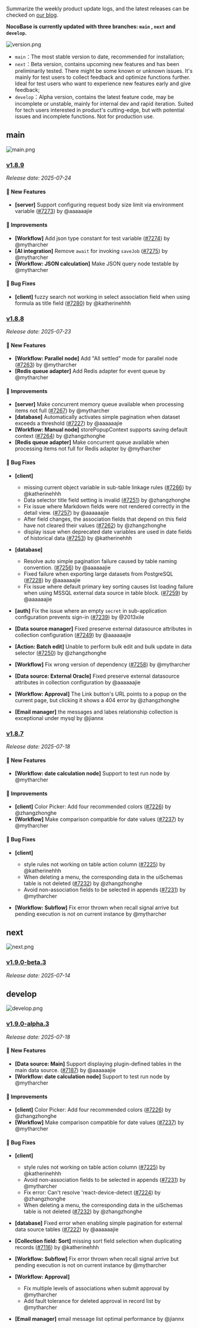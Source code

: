 Summarize the weekly product update logs, and the latest releases can be checked on [our blog](https://www.nocobase.com/en/blog/timeline).

**NocoBase is currently updated with three branches: `main` , `next` and `develop`.**

![version.png](https://static-docs.nocobase.com/ba5f04e27e99c625cb3822da5df07860.png)

* `main`：The most stable version to date, recommended for installation;
* `next`：Beta version, contains upcoming new features and has been preliminarily tested. There might be some known or unknown issues. It's mainly for test users to collect feedback and optimize functions further. Ideal for test users who want to experience new features early and give feedback;
* `develop`：Alpha version, contains the latest feature code, may be incomplete or unstable, mainly for internal dev and rapid iteration. Suited for tech users interested in product's cutting-edge, but with potential issues and incomplete functions. Not for production use.

## main

![main.png](https://static-docs.nocobase.com/47a3c71734c1d0f908b51f9ebd53c0ac.png)

### [v1.8.9](https://www.nocobase.com/en/blog/v1.8.9)

*Release date: 2025-07-24*

#### 🎉 New Features

- **[server]** Support configuring request body size limit via environment variable ([#7273](https://github.com/nocobase/nocobase/pull/7273)) by @aaaaaajie

#### 🚀 Improvements

- **[Workflow]** Add json type constant for test variable ([#7274](https://github.com/nocobase/nocobase/pull/7274)) by @mytharcher
- **[AI integration]** Remove `await` for invoking `saveJob` ([#7275](https://github.com/nocobase/nocobase/pull/7275)) by @mytharcher
- **[Workflow: JSON calculation]** Make JSON query node testable by @mytharcher

#### 🐛 Bug Fixes

- **[client]** fuzzy search not working in select association field when using formula as title field ([#7280](https://github.com/nocobase/nocobase/pull/7280)) by @katherinehhh

### [v1.8.8](https://www.nocobase.com/en/blog/v1.8.8)

*Release date: 2025-07-23*

#### 🎉 New Features

- **[Workflow: Parallel node]** Add "All settled" mode for parallel node ([#7263](https://github.com/nocobase/nocobase/pull/7263)) by @mytharcher
- **[Redis queue adapter]** Add Redis adapter for event queue by @mytharcher

#### 🚀 Improvements

- **[server]** Make concurrent memory queue available when processing items not full ([#7267](https://github.com/nocobase/nocobase/pull/7267)) by @mytharcher
- **[database]** Automatically activates simple pagination when dataset exceeds a threshold ([#7227](https://github.com/nocobase/nocobase/pull/7227)) by @aaaaaajie
- **[Workflow: Manual node]** storePopupContext supports saving default context ([#7264](https://github.com/nocobase/nocobase/pull/7264)) by @zhangzhonghe
- **[Redis queue adapter]** Make concurrent queue available when processing items not full for Redis adapter by @mytharcher

#### 🐛 Bug Fixes

- **[client]**

  - missing current object variable in sub-table linkage rules ([#7266](https://github.com/nocobase/nocobase/pull/7266)) by @katherinehhh
  - Data selector title field setting is invalid ([#7251](https://github.com/nocobase/nocobase/pull/7251)) by @zhangzhonghe
  - Fix issue where Markdown fields were not rendered correctly in the detail view. ([#7257](https://github.com/nocobase/nocobase/pull/7257)) by @aaaaaajie
  - After field changes, the association fields that depend on this field have not cleared their values ([#7262](https://github.com/nocobase/nocobase/pull/7262)) by @zhangzhonghe
  - display issue when deprecated date variables are used in date fields of historical data ([#7253](https://github.com/nocobase/nocobase/pull/7253)) by @katherinehhh
- **[database]**

  - Resolve auto simple pagination failure caused by table naming convention. ([#7256](https://github.com/nocobase/nocobase/pull/7256)) by @aaaaaajie
  - Fixed failure when exporting large datasets from PostgreSQL ([#7228](https://github.com/nocobase/nocobase/pull/7228)) by @aaaaaajie
  - Fix issue where default primary key sorting causes list loading failure when using MSSQL external data source in table block. ([#7259](https://github.com/nocobase/nocobase/pull/7259)) by @aaaaaajie
- **[auth]** Fix the issue where an empty `secret` in sub-application configuration prevents sign-in ([#7239](https://github.com/nocobase/nocobase/pull/7239)) by @2013xile
- **[Data source manager]** Fixed preserve external datasource attributes in collection configuration ([#7249](https://github.com/nocobase/nocobase/pull/7249)) by @aaaaaajie
- **[Action: Batch edit]** Unable to perform bulk edit and bulk update in data selector ([#7250](https://github.com/nocobase/nocobase/pull/7250)) by @zhangzhonghe
- **[Workflow]** Fix wrong version of dependency ([#7258](https://github.com/nocobase/nocobase/pull/7258)) by @mytharcher
- **[Data source: External Oracle]** Fixed preserve external datasource attributes in collection configuration by @aaaaaajie
- **[Workflow: Approval]** The Link button's URL points to a popup on the current page, but clicking it shows a 404 error by @zhangzhonghe
- **[Email manager]** the messages and labes relationship collection is exceptional under mysql by @jiannx

### [v1.8.7](https://www.nocobase.com/en/blog/v1.8.7)

*Release date: 2025-07-18*

#### 🎉 New Features

- **[Workflow: date calculation node]** Support to test run node by @mytharcher

#### 🚀 Improvements

- **[client]** Color Picker: Add four recommended colors ([#7226](https://github.com/nocobase/nocobase/pull/7226)) by @zhangzhonghe
- **[Workflow]** Make comparison compatible for date values ([#7237](https://github.com/nocobase/nocobase/pull/7237)) by @mytharcher

#### 🐛 Bug Fixes

- **[client]**

  - style rules not working on table action column ([#7225](https://github.com/nocobase/nocobase/pull/7225)) by @katherinehhh
  - When deleting a menu, the corresponding data in the uiSchemas table is not deleted ([#7232](https://github.com/nocobase/nocobase/pull/7232)) by @zhangzhonghe
  - Avoid non-association fields to be selected in appends ([#7231](https://github.com/nocobase/nocobase/pull/7231)) by @mytharcher
- **[Workflow: Subflow]** Fix error thrown when recall signal arrive but pending execution is not on current instance by @mytharcher

## next

![next.png](https://static-docs.nocobase.com/8ed17a0f08cc585018f6de6c8b13947d.png)

### [v1.9.0-beta.3](https://www.nocobase.com/en/blog/v1.9.0-beta.3)

*Release date: 2025-07-14*

## develop

![develop.png](https://static-docs.nocobase.com/7fcdd9456a17286d8a439eee52bcb8d2.png)

### [v1.9.0-alpha.3](https://www.nocobase.com/en/blog/v1.9.0-alpha.3)

*Release date: 2025-07-18*

#### 🎉 New Features

- **[Data source: Main]** Support displaying plugin-defined tables in the main data source. ([#7187](https://github.com/nocobase/nocobase/pull/7187)) by @aaaaaajie
- **[Workflow: date calculation node]** Support to test run node by @mytharcher

#### 🚀 Improvements

- **[client]** Color Picker: Add four recommended colors ([#7226](https://github.com/nocobase/nocobase/pull/7226)) by @zhangzhonghe
- **[Workflow]** Make comparison compatible for date values ([#7237](https://github.com/nocobase/nocobase/pull/7237)) by @mytharcher

#### 🐛 Bug Fixes

- **[client]**

  - style rules not working on table action column ([#7225](https://github.com/nocobase/nocobase/pull/7225)) by @katherinehhh
  - Avoid non-association fields to be selected in appends ([#7231](https://github.com/nocobase/nocobase/pull/7231)) by @mytharcher
  - Fix error: Can't resolve 'react-device-detect ([#7224](https://github.com/nocobase/nocobase/pull/7224)) by @zhangzhonghe
  - When deleting a menu, the corresponding data in the uiSchemas table is not deleted ([#7232](https://github.com/nocobase/nocobase/pull/7232)) by @zhangzhonghe
- **[database]** Fixed error when enabling simple pagination for external data source tables ([#7222](https://github.com/nocobase/nocobase/pull/7222)) by @aaaaaajie
- **[Collection field: Sort]** missing sort field selection when duplicating records ([#7116](https://github.com/nocobase/nocobase/pull/7116)) by @katherinehhh
- **[Workflow: Subflow]** Fix error thrown when recall signal arrive but pending execution is not on current instance by @mytharcher
- **[Workflow: Approval]**

  - Fix multiple levels of associations when submit approval by @mytharcher
  - Add fault tolerance for deleted approval in record list by @mytharcher
- **[Email manager]** email message list optimal performance by @jiannx
